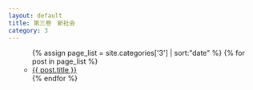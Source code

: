 ```yaml
---
layout: default
title: 第三卷　新社会
category: 3
---
```

<ul>
  <ul>
    {% assign page_list = site.categories['3'] | sort:"date" %}
    {% for post in page_list %}
      <li><a href="{{ post.url | prepend: site.github.url }}">{{ post.title }}</a></li>
    {% endfor %}
  </ul>
</ul>

